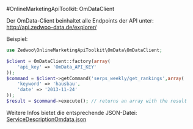 #OnlineMarketingApiToolkit: OmDataClient

Der OmData-Client beinhaltet alle Endpoints der API unter: http://api.zedwoo-data.de/explorer/

Beispiel:

```php
use Zedwoo\OnlineMarketingApiToolkit\OmData\OmDataClient;

$client = OmDataClient::factory(array(
    'api_key' => 'OmData_API_KEY'
));
$command = $client->getCommand('serps_weekly/get_rankings',array(
    'keyword' => 'hausbau',
    'date' => '2013-11-24'
));
$result = $command->execute(); // returns an array with the result
```

Weitere Infos bietet die entsprechende JSON-Datei:
[ServiceDescriptionOmdata.json](/Resources/ServiceDescriptionOmData.json)